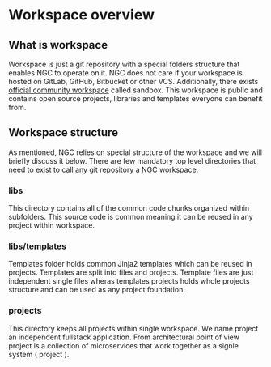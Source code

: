# Workspace overview

## What is workspace

Workspace is just a git repository with a special folders structure that enables NGC to operate on it. 
NGC does not care if your workspace is hosted on GitLab, GitHub, Bitbucket or other VCS. Additionally, there exists 
[official community workspace](https://db.nomocode.io/community/sandbox) called sandbox. This workspace 
is public and contains open source projects, libraries and templates everyone can benefit from.

## Workspace structure

As mentioned, NGC relies on special structure of the workspace and we will briefly discuss it below. There are few mandatory 
top level directories that need to exist to call any git repository a NGC workspace.

### libs

This directory contains all of the common code chunks organized within subfolders. This source code is common meaning it can 
be reused in any project within workspace.

### libs/templates

Templates folder holds common Jinja2 templates which can be reused in projects. Templates are split into files and projects. 
Template files are just independent single files wheras templates projects holds whole projects structure and can 
be used as any project foundation.

### projects

This directory keeps all projects within single workspace. We name project an independent fullstack application. From architectural 
point of view project is a collection of microservices that work together as a signle system ( project ). 
